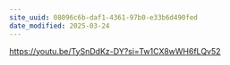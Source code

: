 ```yaml
---
site_uuid: 08096c6b-daf1-4361-97b0-e33b6d490fed
date_modified: 2025-03-24
---
```





https://youtu.be/TySnDdKz-DY?si=Tw1CX8wWH6fLQv52